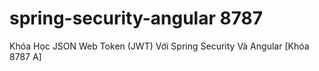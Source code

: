 # spring-security-angular 8787
Khóa Học JSON Web Token (JWT) Với Spring Security Và Angular [Khóa 8787 A]
